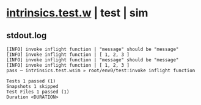 # [intrinsics.test.w](../../../../../examples/tests/valid/intrinsics.test.w) | test | sim

## stdout.log
```log
[INFO] invoke inflight function | "message" should be "message"
[INFO] invoke inflight function | [ 1, 2, 3 ]
[INFO] invoke inflight function | "message" should be "message"
[INFO] invoke inflight function | [ 1, 2, 3 ]
pass ─ intrinsics.test.wsim » root/env0/test:invoke inflight function

Tests 1 passed (1)
Snapshots 1 skipped
Test Files 1 passed (1)
Duration <DURATION>
```

